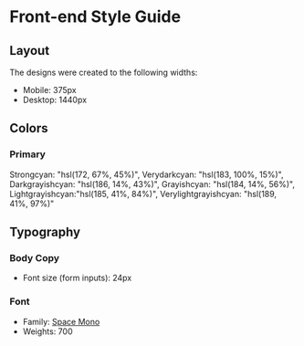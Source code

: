 # Front-end Style Guide

## Layout

The designs were created to the following widths:

- Mobile: 375px
- Desktop: 1440px

## Colors

### Primary

Strongcyan: "hsl(172, 67%, 45%)",
Verydarkcyan: "hsl(183, 100%, 15%)",
Darkgrayishcyan: "hsl(186, 14%, 43%)",
Grayishcyan: "hsl(184, 14%, 56%)",
Lightgrayishcyan:"hsl(185, 41%, 84%)",
Verylightgrayishcyan: "hsl(189, 41%, 97%)"

## Typography

### Body Copy

- Font size (form inputs): 24px

### Font

- Family: [Space Mono](https://fonts.google.com/specimen/Space+Mono)
- Weights: 700
